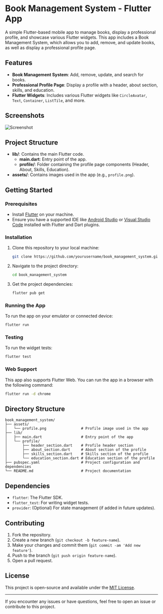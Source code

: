
# Book Management System - Flutter App

A simple Flutter-based mobile app to manage books, display a professional profile, and showcase various Flutter widgets. This app includes a Book Management System, which allows you to add, remove, and update books, as well as display a professional profile page.

## Features

- **Book Management System**: Add, remove, update, and search for books.
- **Professional Profile Page**: Display a profile with a header, about section, skills, and education.
- **Flutter Widgets**: Includes various Flutter widgets like `CircleAvatar`, `Text`, `Container`, `ListTile`, and more.

## Screenshots

![Screenshot](assets/screenshot.png)  <!-- Replace with actual screenshot if needed -->

## Project Structure

- **lib/**: Contains the main Flutter code.
  - **main.dart**: Entry point of the app.
  - **profile/**: Folder containing the profile page components (Header, About, Skills, Education).
- **assets/**: Contains images used in the app (e.g., `profile.png`).

## Getting Started

### Prerequisites

- Install [Flutter](https://flutter.dev/docs/get-started/install) on your machine.
- Ensure you have a supported IDE like [Android Studio](https://developer.android.com/studio) or [Visual Studio Code](https://code.visualstudio.com/) installed with Flutter and Dart plugins.
  
### Installation

1. Clone this repository to your local machine:
   
   ```bash
   git clone https://github.com/yourusername/book_management_system.git
   ```

2. Navigate to the project directory:
   
   ```bash
   cd book_management_system
   ```

3. Get the project dependencies:

   ```bash
   flutter pub get
   ```

### Running the App

To run the app on your emulator or connected device:

```bash
flutter run
```

### Testing

To run the widget tests:

```bash
flutter test
```

### Web Support

This app also supports Flutter Web. You can run the app in a browser with the following command:

```bash
flutter run -d chrome
```

## Directory Structure

```
book_management_system/
├── assets/
│   └── profile.png                # Profile image used in the app
├── lib/
│   ├── main.dart                  # Entry point of the app
│   └── profile/
│       ├── header_section.dart    # Profile header section
│       ├── about_section.dart     # About section of the profile
│       ├── skills_section.dart    # Skills section of the profile
│       └── education_section.dart # Education section of the profile
├── pubspec.yaml                   # Project configuration and dependencies
└── README.md                      # Project documentation
```

## Dependencies

- `flutter`: The Flutter SDK.
- `flutter_test`: For writing widget tests.
- `provider`: (Optional) For state management (if added in future updates).

## Contributing

1. Fork the repository.
2. Create a new branch (`git checkout -b feature-name`).
3. Make your changes and commit them (`git commit -am 'Add new feature'`).
4. Push to the branch (`git push origin feature-name`).
5. Open a pull request.

## License

This project is open-source and available under the [MIT License](LICENSE).

---

If you encounter any issues or have questions, feel free to open an issue or contribute to this project.
